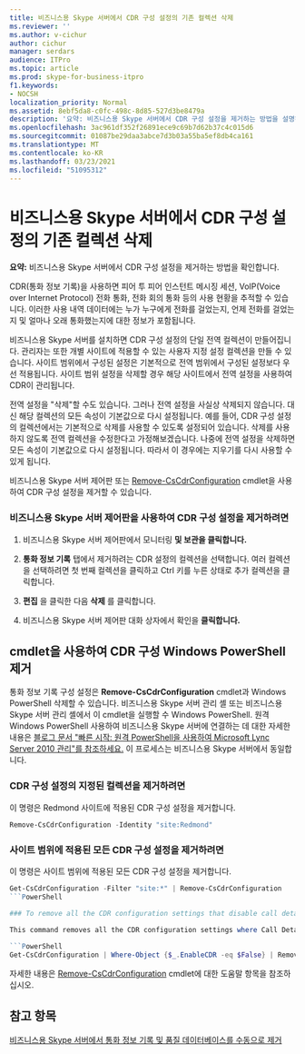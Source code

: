 ```yaml
---
title: 비즈니스용 Skype 서버에서 CDR 구성 설정의 기존 컬렉션 삭제
ms.reviewer: ''
ms.author: v-cichur
author: cichur
manager: serdars
audience: ITPro
ms.topic: article
ms.prod: skype-for-business-itpro
f1.keywords:
- NOCSH
localization_priority: Normal
ms.assetid: 8ebf5da8-c0fc-498c-8d85-527d3be8479a
description: '요약: 비즈니스용 Skype 서버에서 CDR 구성 설정을 제거하는 방법을 설명하는 정보를 제공합니다.'
ms.openlocfilehash: 3ac961df352f26891ece9c69b7d62b37c4c015d6
ms.sourcegitcommit: 01087be29daa3abce7d3b03a55ba5ef8db4ca161
ms.translationtype: MT
ms.contentlocale: ko-KR
ms.lasthandoff: 03/23/2021
ms.locfileid: "51095312"
---
```

# <a name="delete-an-existing-collection-of-cdr-configuration-settings-in-skype-for-business-server"></a>비즈니스용 Skype 서버에서 CDR 구성 설정의 기존 컬렉션 삭제
 
**요약:** 비즈니스용 Skype 서버에서 CDR 구성 설정을 제거하는 방법을 확인합니다.
  
CDR(통화 정보 기록)을 사용하면 피어 투 피어 인스턴트 메시징 세션, VoIP(Voice over Internet Protocol) 전화 통화, 전화 회의 통화 등의 사용 현황을 추적할 수 있습니다. 이러한 사용 내역 데이터에는 누가 누구에게 전화를 걸었는지, 언제 전화를 걸었는지 및 얼마나 오래 통화했는지에 대한 정보가 포함됩니다.
  
비즈니스용 Skype 서버를 설치하면 CDR 구성 설정의 단일 전역 컬렉션이 만들어집니다. 관리자는 또한 개별 사이트에 적용할 수 있는 사용자 지정 설정 컬렉션을 만들 수 있습니다. 사이트 범위에서 구성된 설정은 기본적으로 전역 범위에서 구성된 설정보다 우선 적용됩니다. 사이트 범위 설정을 삭제할 경우 해당 사이트에서 전역 설정을 사용하여 CDR이 관리됩니다.
  
전역 설정을 "삭제"할 수도 있습니다. 그러나 전역 설정을 사실상 삭제되지 않습니다. 대신 해당 컬렉션의 모든 속성이 기본값으로 다시 설정됩니다. 예를 들어, CDR 구성 설정의 컬렉션에서는 기본적으로 삭제를 사용할 수 있도록 설정되어 있습니다. 삭제를 사용하지 않도록 전역 컬렉션을 수정한다고 가정해보겠습니다. 나중에 전역 설정을 삭제하면 모든 속성이 기본값으로 다시 설정됩니다. 따라서 이 경우에는 지우기를 다시 사용할 수 있게 됩니다.
  
비즈니스용 Skype 서버 제어판 또는 [Remove-CsCdrConfiguration](/powershell/module/skype/remove-cscdrconfiguration?view=skype-ps) cmdlet을 사용하여 CDR 구성 설정을 제거할 수 있습니다.
  
### <a name="to-remove-cdr-configuration-settings-with-skype-for-business-server-control-panel"></a>비즈니스용 Skype 서버 제어판을 사용하여 CDR 구성 설정을 제거하려면

1. 비즈니스용 Skype 서버 제어판에서 모니터링 **및 보관을 클릭합니다.** 
    
2. **통화 정보 기록** 탭에서 제거하려는 CDR 설정의 컬렉션을 선택합니다. 여러 컬렉션을 선택하려면 첫 번째 컬렉션을 클릭하고 Ctrl 키를 누른 상태로 추가 컬렉션을 클릭합니다.
    
3. **편집** 을 클릭한 다음 **삭제** 를 클릭합니다.
    
4. 비즈니스용 Skype 서버 제어판 대화 상자에서 확인을 **클릭합니다.**
    
## <a name="removing-cdr-configuration-settings-by-using-windows-powershell-cmdlets"></a>cmdlet을 사용하여 CDR 구성 Windows PowerShell 제거

통화 정보 기록 구성 설정은 **Remove-CsCdrConfiguration** cmdlet과 Windows PowerShell 삭제할 수 있습니다. 비즈니스용 Skype 서버 관리 셸 또는 비즈니스용 Skype 서버 관리 셸에서 이 cmdlet을 실행할 수 Windows PowerShell. 원격 Windows PowerShell 사용하여 비즈니스용 Skype 서버에 연결하는 데 대한 자세한 내용은 [블로그 문서 "빠른 시작: 원격 PowerShell을 사용하여 Microsoft Lync Server 2010 관리"를 참조하세요.](https://go.microsoft.com/fwlink/p/?linkId=255876) 이 프로세스는 비즈니스용 Skype 서버에서 동일합니다.
  
### <a name="to-remove-a-specified-collection-of-cdr-configuration-settings"></a>CDR 구성 설정의 지정된 컬렉션을 제거하려면

 이 명령은 Redmond 사이트에 적용된 CDR 구성 설정을 제거합니다.
    
  ```PowerShell
  Remove-CsCdrConfiguration -Identity "site:Redmond"
  ```

### <a name="to-remove-all-the-cdr-configuration-settings-applied-to-the-site-scope"></a>사이트 범위에 적용된 모든 CDR 구성 설정을 제거하려면

 이 명령은 사이트 범위에 적용된 모든 CDR 구성 설정을 제거합니다.
    
  ```PowerShell
  Get-CsCdrConfiguration -Filter "site:*" | Remove-CsCdrConfiguration
  ```PowerShell

### To remove all the CDR configuration settings that disable call detail recording

 This command removes all the CDR configuration settings where Call Detail recording has been disabled:
    
  ```PowerShell
  Get-CsCdrConfiguration | Where-Object {$_.EnableCDR -eq $False} | Remove-CsCdrConfiguration
  ```

자세한 내용은 [Remove-CsCdrConfiguration](/powershell/module/skype/remove-cscdrconfiguration?view=skype-ps) cmdlet에 대한 도움말 항목을 참조하십시오.
  
## <a name="see-also"></a>참고 항목

[비즈니스용 Skype 서버에서 통화 정보 기록 및 품질 데이터베이스를 수동으로 제거](../../deploy/deploy-monitoring/purgecall-detail-recording-and-qoe.md)